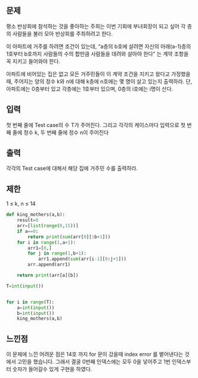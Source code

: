 ## 문제
평소 반상회에 참석하는 것을 좋아하는 주희는 이번 기회에 부녀회장이 되고 싶어 각 층의 사람들을 불러 모아 반상회를 주최하려고 한다.

이 아파트에 거주를 하려면 조건이 있는데, “a층의 b호에 살려면 자신의 아래(a-1)층의 1호부터 b호까지 사람들의 수의 합만큼 사람들을 데려와 살아야 한다” 는 계약 조항을 꼭 지키고 들어와야 한다.

아파트에 비어있는 집은 없고 모든 거주민들이 이 계약 조건을 지키고 왔다고 가정했을 때, 주어지는 양의 정수 k와 n에 대해 k층에 n호에는 몇 명이 살고 있는지 출력하라. 단, 아파트에는 0층부터 있고 각층에는 1호부터 있으며, 0층의 i호에는 i명이 산다.

## 입력
첫 번째 줄에 Test case의 수 T가 주어진다. 그리고 각각의 케이스마다 입력으로 첫 번째 줄에 정수 k, 두 번째 줄에 정수 n이 주어진다

## 출력
각각의 Test case에 대해서 해당 집에 거주민 수를 출력하라.

## 제한
1 ≤ k, n ≤ 14

```python
def king_mothers(a,b):
    result=0
    arr=[list(range(0,15))]
    if a==0:
        return print(sum(arr[0][:b+1]))
    for i in range(1,a+1):
        arr1=[0,]
        for j in range(1,b+1):
            arr1.append(sum(arr[i-1][0:j+1]))
        arr.append(arr1)

    return print(arr[a][b])

T=int(input())


for i in range(T):
    a=int(input())
    b=int(input())
    king_mothers(a,b)
```
## 느낀점
이 문제에 느낀 어려운 점은 14호 까지 for 문이 갔을때 index error 를 뱉어낸다는 것에서 고민을 했습니다.
그래서 결굴 0번째 인덱스에는 모두 0을 넣어주고 1번 인덱스부터 숫자가 들어갈수 있게 구현을 하였다.
